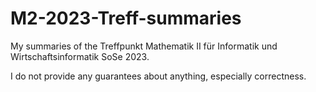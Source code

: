 # M2-2023-Treff-summaries
My summaries of the Treffpunkt Mathematik II für Informatik und Wirtschaftsinformatik SoSe 2023.

I do not provide any guarantees about anything, especially correctness.
